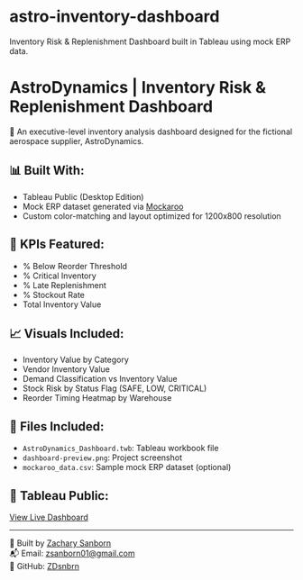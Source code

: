 # astro-inventory-dashboard
Inventory Risk &amp; Replenishment Dashboard built in Tableau using mock ERP data.
# AstroDynamics | Inventory Risk & Replenishment Dashboard

🚀 An executive-level inventory analysis dashboard designed for the fictional aerospace supplier, AstroDynamics.

## 📊 Built With:
- Tableau Public (Desktop Edition)
- Mock ERP dataset generated via [Mockaroo](https://mockaroo.com)
- Custom color-matching and layout optimized for 1200x800 resolution

## 🧩 KPIs Featured:
- % Below Reorder Threshold
- % Critical Inventory
- % Late Replenishment
- % Stockout Rate
- Total Inventory Value

## 📈 Visuals Included:
- Inventory Value by Category
- Vendor Inventory Value
- Demand Classification vs Inventory Value
- Stock Risk by Status Flag (SAFE, LOW, CRITICAL)
- Reorder Timing Heatmap by Warehouse

## 📂 Files Included:
- `AstroDynamics_Dashboard.twb`: Tableau workbook file
- `dashboard-preview.png`: Project screenshot
- `mockaroo_data.csv`: Sample mock ERP dataset (optional)

## 🔗 Tableau Public:
[View Live Dashboard](https://public.tableau.com/app/profile/zachary.sanborn/viz/AstroDynamicsInventoryRiskReplenishmentDashboard/Dashboard1)

---

🧠 Built by [Zachary Sanborn](https://www.linkedin.com/in/zach-s-business/)  
📬 Email: zsanborn01@gmail.com  
🔗 GitHub: [ZDsnbrn](https://github.com/ZDsnbrn)
